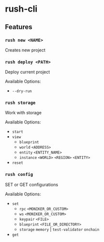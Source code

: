 # rush-cli

## Features

### `rush new <NAME>`

Creates new project

### `rush deploy <PATH>`

Deploy current project

Available Options:

- `--dry-run`

### `rush storage`

Work with storage

Available Options:

- `start`
- `view`
    - `blueprint`
    - `world` `<ADDRESS>`
    - `entity` `<ENTITY_NAME>`
    - `instance` `<WORLD>` `<REGION>` `<ENTITY>`
- `reset`

### `rush config`

SET or GET configurations

Available Options:

- `set`
    - `rpc` `<MONIKER_OR_CUSTOM>`
    - `ws` `<MONIKER_OR_CUSTOM>`
    - `keypair` `<FILE>`
    - `blueprint` `<FILE_OR_DIRECTORY>`
    - `storage` `memory` | `test-validator` `onchain`
- `get`
